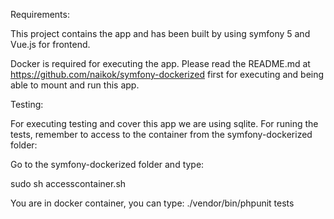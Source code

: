 Requirements:

This project contains the app and has been built by using symfony 5 and Vue.js for frontend.

Docker is required for executing the app. Please read the README.md at https://github.com/naikok/symfony-dockerized first for executing and being able to mount and run this app.

Testing:

For executing testing and cover this app we are using sqlite. 
For runing the tests, remember to access to the container from the symfony-dockerized folder:

Go to the symfony-dockerized folder and type:

sudo sh accesscontainer.sh 

You are in docker container, you can type: ./vendor/bin/phpunit tests
